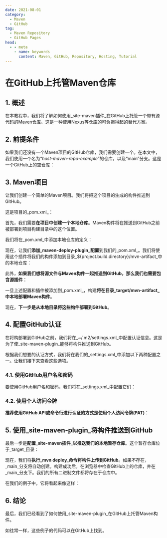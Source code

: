 ```yaml
---
date: 2021-08-01
category:
  - Maven
  - GitHub
tag:
  - Maven Repository
  - GitHub Pages
head:
  - - meta
    - name: keywords
      content: Maven, GitHub, Repository, Hosting, Tutorial
---
```

# 在GitHub上托管Maven仓库

## 1. 概述

在本教程中，我们将了解如何使用_site-maven插件_在GitHub上托管一个带有源代码的Maven仓库。这是一种使用Nexus等仓库的可负担得起的替代方案。

## 2. 前提条件

如果我们还没有一个Maven项目的GitHub仓库，我们需要创建一个。在本文中，我们使用一个名为“_host-maven-repo-example_”的仓库，以及“main”分支。这是一个GitHub上的空仓库：

## 3. Maven项目

让我们创建一个简单的Maven项目。我们将把这个项目的生成的构件推送到GitHub。

这是项目的_pom.xml_：

首先，我们需要**在项目中创建一个本地仓库**。Maven构件将在推送到GitHub之前被部署到项目构建目录中的这个位置。

我们将在_pom.xml_中添加本地仓库的定义：

现在，让我们**添加_maven-deploy-plugin_配置**到我们的_pom.xml_。我们将使用这个插件将我们的构件添加到目录_${project.build.directory}/mvn-artifact_中的本地仓库：

此外，**如果我们想将源文件与Maven构件一起推送到GitHub，那么我们也需要包含源插件**：

一旦上述配置和插件被添加到_pom.xml_，构建**将在目录_target/mvn-artifact_中本地部署Maven构件**。

现在，**下一步是从本地目录将这些构件部署到GitHub**。

## 4. 配置GitHub认证

在将构部署到GitHub之前，我们将在_~/.m2/settings.xml_中配置认证信息。这是为了使_site-maven-plugin_能够将构件推送到GitHub。

根据我们想要的认证方式，我们将在我们的_settings.xml_中添加以下两种配置之一。让我们接下来查看这些选项。

### 4.1. 使用GitHub用户名和密码

要使用GitHub用户名和密码，我们将在_settings.xml_中配置它们：

### 4.2. 使用个人访问令牌

**推荐使用GitHub API或命令行进行认证的方式是使用个人访问令牌(PAT)**：

## 5. 使用_site-maven-plugin_将构件推送到GitHub

最后一步是**配置_site-maven插件_以推送我们的本地暂存仓库**。这个暂存仓库位于_target_目录：

现在，我们将**执行_mvn deploy_命令将构件上传到GitHub**。如果不存在，_main_分支将自动创建。构建成功后，在浏览器中检查GitHub上的仓库，并在_main_分支下。我们的所有二进制文件都将存在于仓库中。

在我们的例子中，它将看起来像这样：

## 6. 结论

最后，我们已经看到了如何使用_site-maven-plugin_在GitHub上托管Maven构件。

如往常一样，这些例子的代码可以在GitHub上找到。